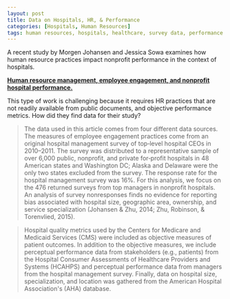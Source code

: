 ```yaml
---
layout: post
title: Data on Hospitals, HR, & Performance
categories: [Hospitals, Human Resources]
tags: human resources, hospitals, healthcare, survey data, performance
---
```


A recent study by Morgen Johansen and Jessica Sowa examines how human resource practices impact nonprofit performance in the context of hospitals.

[**Human resource management, employee engagement, and nonprofit hospital performance.**](https://onlinelibrary.wiley.com/doi/full/10.1002/nml.21352)

This type of work is challenging because it requires HR practices that are not readily available from public documents, and objective performance metrics. How did they find data for their study?

> The data used in this article comes from four different data sources. The measures of employee engagement practices come from an original hospital management survey of top‐level hospital CEOs in 2010–2011. The survey was distributed to a representative sample of over 6,000 public, nonprofit, and private for‐profit hospitals in 48 American states and Washington DC; Alaska and Delaware were the only two states excluded from the survey. The response rate for the hospital management survey was 16%. For this analysis, we focus on the 476 returned surveys from top managers in nonprofit hospitals. An analysis of survey nonresponses finds no evidence for reporting bias associated with hospital size, geographic area, ownership, and service specialization (Johansen & Zhu, 2014; Zhu, Robinson, & Torenvlied, 2015).

> Hospital quality metrics used by the Centers for Medicare and Medicaid Services (CMS) were included as objective measures of patient outcomes. In addition to the objective measures, we include perceptual performance data from stakeholders (e.g., patients) from the Hospital Consumer Assessments of Healthcare Providers and Systems (HCAHPS) and perceptual performance data from managers from the hospital management survey. Finally, data on hospital size, specialization, and location was gathered from the American Hospital Association's (AHA) database.
